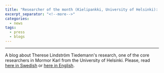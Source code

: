 ```yaml
---
title: "Researcher of the month (Kielipankki, University of Helsinki): Therese Lindström Tiedeman"
excerpt_separator: "<!--more-->"
categories:
  - news
tags:
  - press
  - blogs
---
```


------

A blog about Therese Lindström Tiedemann's research, one of the core researchers in Mormor Karl from the University of Helsinki. Please, read [here in Swedish](
https://www.kielipankki.fi/uutiset/manadens-forskare-therese-lindstrom-tiedemann/) or [here in English](https://www.kielipankki.fi/news/researcher-of-the-month-therese-lindstrom-tiedemann/).
